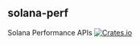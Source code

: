 solana-perf
----------
Solana Performance APIs
[![Crates.io](https://img.shields.io/crates/v/solana-perf.svg)](https://crates.io/crates/solana-perf)